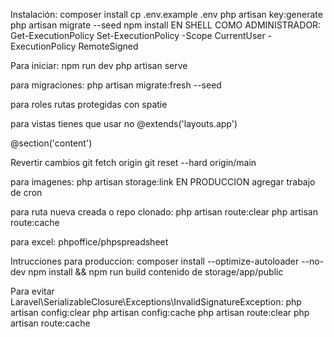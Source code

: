 Instalación: composer install cp .env.example .env php artisan key:generate php artisan migrate --seed npm install EN SHELL COMO ADMINISTRADOR: Get-ExecutionPolicy Set-ExecutionPolicy -Scope CurrentUser -ExecutionPolicy RemoteSigned

Para iniciar: npm run dev php artisan serve

para migraciones: php artisan migrate:fresh --seed

para roles rutas protegidas con spatie

para vistas tienes que usar no @extends('layouts.app')

@section('content')

Revertir cambios git fetch origin git reset --hard origin/main

para imagenes: php artisan storage:link EN PRODUCCION agregar trabajo de cron

para ruta nueva creada o repo clonado: php artisan route:clear php artisan route:cache

para excel: phpoffice/phpspreadsheet

Intrucciones para produccion: composer install --optimize-autoloader --no-dev npm install && npm run build contenido de storage/app/public

Para evitar Laravel\SerializableClosure\Exceptions\InvalidSignatureException:
php artisan config:clear
php artisan config:cache
php artisan route:clear
php artisan route:cache